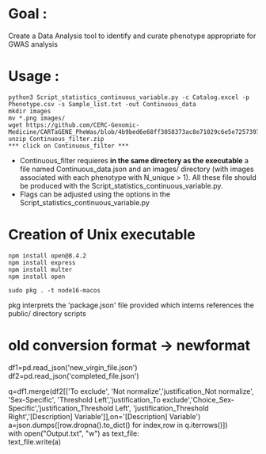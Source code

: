 # Goal : 

Create a Data Analysis tool to identify and curate phenotype appropriate for GWAS analysis

# Usage :
```
python3 Script_statistics_continuous_variable.py -c Catalog.excel -p Phenotype.csv -s Sample_list.txt -out Continuous_data
mkdir images
mv *.png images/
wget https://github.com/CERC-Genomic-Medicine/CARTaGENE_PheWas/blob/4b9bed6e68ff3058373ac8e71029c6e5e7257397/Phenotype_filtering/Continuous/Continuous_filter.zip
unzip Continuous_filter.zip
*** click on Continuous_filter ***
```
* Continuous_filter requieres __in the same directory as the executable__ a file named Continuous_data.json and an images/ directory (with images associated with each phenotype with N_unique > 1). All these file should be produced with the Script_statistics_continuous_variable.py.
* Flags can be adjusted using the options in the Script_statistics_continuous_variable.py



# Creation of Unix executable
```
npm install open@8.4.2  
npm install express  
npm install multer  
npm install open  

sudo pkg . -t node16-macos  
```
pkg interprets the 'package.json' file provided which interns references the public/ directory scripts  


# old conversion format -> newformat

df1=pd.read_json('new_virgin_file.json')  
df2=pd.read_json('completed_file.json')  

q=df1.merge(df2[['To exclude', 'Not normalize','justification_Not normalize', 'Sex-Specific', 'Threshold Left','justification_To exclude','Choice_Sex-Specific','justification_Threshold Left', 'justification_Threshold Right','[Description] Variable']],on='[Description] Variable')  
a=json.dumps([row.dropna().to_dict() for index,row in q.iterrows()])  
with open("Output.txt", "w") as text_file:  
     text_file.write(a)  
